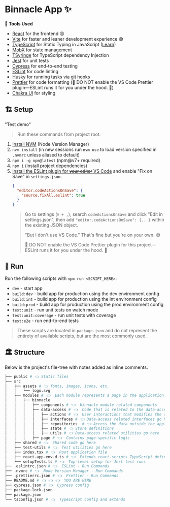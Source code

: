 # Binnacle App ✨

**🧰 Tools Used**

- [React](https://reactjs.org/) for the frontend 😍
- [Vite](https://vitejs.dev/) for faster and leaner development experience 😅
- [TypeScript](http://www.typescriptlang.org) for Static Typing in JavaScript ([Learn](http://www.typescriptlang.org/docs/handbook/basic-types.html))
- [MobX](https://mobx.js.org/README.html) for state management
- [TSyringe](https://www.npmjs.com/package/tsyringe) for TypeScript dependency Injection
- [Jest](https://jestjs.io) for unit tests
- [Cypress](https://www.cypress.io) for end-to-end testing
- [ESLint](https://eslint.org) for code linting
- [Husky](https://github.com/typicode/husky/tree/master) for running tasks via git hooks
- [Prettier](https://prettier.io) for code formatting (🚨 DO NOT enable the VS Code Prettier plugin—ESLint runs it for you under the hood. 🎉)
- [Chakra UI](https://chakra-ui.com/) for styling

## 🏗 Setup

"Test demo"

> Run these commands from project root.

1. [Install NVM](https://github.com/creationix/nvm#installation-and-update) (Node Version Manager)
2. `nvm install` (in new sessions run `nvm use` to load version specified in `.nvmrc` unless aliased to default)
3. `npm i -g npm@latest` (npm@v7+ required)
4. `npm i` (install project dependencies)
5. [Install the ESLint plugin for ~~your editor~~ VS Code](https://marketplace.visualstudio.com/items?itemName=dbaeumer.vscode-eslint) and enable "Fix on Save" in `settings.json`:
   ```json
   {
     "editor.codeActionsOnSave": {
       "source.fixAll.eslint": true
     }
   }
   ```
   > Go to settings (`⌘ + ,`), search `codeActionsOnSave` and click "Edit in settings.json", then add `"editor.codeActionsOnSave": {...}` within the existing JSON object.
   >
   > "But I don't use VS Code." That's fine but you're on your own. 😅
   >
   > 🚨 DO NOT enable the VS Code Prettier plugin for this project—ESLint runs it for you under the hood. 🎉

## 👟 Run

Run the following scripts with `npm run <SCRIPT_HERE>`:

- `dev` - start app
- `build:dev` - build app for production using the dev environment config
- `build:int` - build app for production using the int environment config
- `build:prod` - build app for production using the prod environment config
- `test:unit` - run unit tests on watch mode
- `test:unit:coverage` - run unit tests with coverage
- `test:e2e` - run end-to-end tests

> These scripts are located in `package.json` and do not represent the entirety of available scripts, but are the most commonly used.

## 🏛 Structure

Below is the project's file-tree with notes added as inline comments.

```bash
├── public # 👈 Static files
├── src 
│   ├── assets # 👈 fonts, images, icons, etc.
│   │   └── logo.svg
│   ├── modules # 👈  Each module represents a page in the application and doesn't contain data that is often required by other modules!
│   │   ├── binnacle
│   │   │   ├── components # 👈  binnacle module related components
│   │   │   ├── data-access # 👈  Code that is related to the data-access layer of this module
│   │   │   │   ├── actions # 👈  User interactions that modifies the store
│   │   │   │   ├── interfaces # 👈 Data-access related interfaces go here
│   │   │   │   ├── repositories  # 👈 Access the data outside the application
│   │   │   │   ├── state # 👈 Store definitions
│   │   │   │   ├── utils # 👈 Data-access related utilities go here
│   │   │   ├── page # 👈  Contains page-specific logic
│   ├── shared # 👈  Shared code go here
│   ├── test-utils # 👈  Test utilities go here
│   ├── index.tsx # 👈  Root application file
│   ├── react-app-env.d.ts # 👈  Extends react-scripts TypeScript definitions
│   └── setupTests.ts # 👈  Top-level setup for Jest test runs
├── .eslintrc.json # 👈  ESLint - Run Commands
├── .nvmrc # 👈  Node Version Manager - Run Commands
├── .prettierrc.json # 👈  Prettier - Run Commands
├── README.md # 👈 👈 👈  YOU ARE HERE
├── cypress.json # 👈  Cypress config
├── package-lock.json
├── package.json
└── tsconfig.json # 👈  TypeScript config and extends
```
